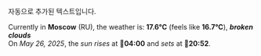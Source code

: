 
자동으로 추가된 텍스트입니다.

<!--START_SECTION:weather:moscow-->
Currently in **Moscow** (RU), the weather is: **17.6°C** (feels like **16.7°C**), ***broken clouds***<br/>
On *May 26, 2025*, the *sun rises* at 🌅**04:00** and *sets* at 🌇**20:52**.
<!--END_SECTION:weather-->
